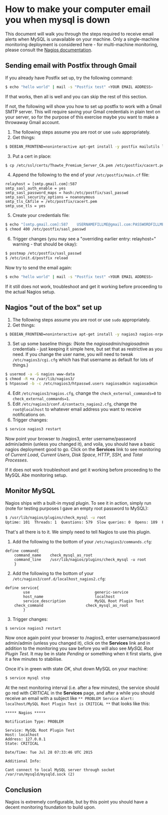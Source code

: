 # How to make your computer email you when mysql is down
This document will walk you through the steps required to receive email alerts when MySQL is unavailable on your machine. Only a single-machine monitoring deployment is considered here - for multi-machine monitoring, please consult the [Nagios documentation](https://www.nagios.org/documentation).

## Sending email with Postfix through Gmail
If you already have Postfix set up, try the following command:
```sh
$ echo "hello world" | mail -s "Postfix test" <YOUR EMAIL ADDRESS>
```

If that works, then all is well and you can skip the rest of this section.

If not, the following will show you how to set up postfix to work with a Gmail SMTP server. This will require saving your Gmail credentials in plain text on your server, so for the purpose of this exercise maybe you want to make a throwaway Gmail account.

1. The following steps assume you are root or use `sudo` appropriately.
2. Get things:
```sh
$ DEBIAN_FRONTEND=noninteractive apt-get install -y postfix mailutils libsasl2-2 ca-certificates libsasl2-modules
```
3. Put a cert in place:
```sh
$ cp /etc/ssl/certs/Thawte_Premium_Server_CA.pem /etc/postfix/cacert.pem
```
4. Append the following to the end of your `/etc/postfix/main.cf` file:
```
relayhost = [smtp.gmail.com]:587
smtp_sasl_auth_enable = yes
smtp_sasl_password_maps = hash:/etc/postfix/sasl_passwd
smtp_sasl_security_options = noanonymous
smtp_tls_CAfile = /etc/postfix/cacert.pem
smtp_use_tls = yes
```
5. Create your credentials file:
```sh
$ echo "[smtp.gmail.com]:587    USERNAMEFILLME@gmail.com:PASSWORDFILLME" > /etc/postfix/sasl_passwd
$ chmod 400 /etc/postfix/sasl_passwd
```
6. Trigger changes (you may see a "overriding earlier entry: relayhost=" warning - that should be okay):
```sh
$ postmap /etc/postfix/sasl_passwd
$ /etc/init.d/postfix reload
```

Now try to send the email again:
```sh
$ echo "hello world" | mail -s "Postfix test" <YOUR EMAIL ADDRESS>
```
If it still does not work, troubleshoot and get it working before proceeding to the actual Nagios setup.

## Nagios "out of the box" set up
1. The following steps assume you are root or use `sudo` appropriately.
2. Get things:
```sh
$ DEBIAN_FRONTEND=noninteractive apt-get install -y nagios3 nagios-nrpe-plugin
```
3. Set up some baseline things: (Note the *nagiosadmin/nagiosadmin* credentials - just keeping it simple here, but set that as restrictive as you need. If you change the user name, you will need to tweak `/etc/nagios3/cgi.cfg` which has that username as default for lots of things.)
```sh
$ usermod -a -G nagios www-data
$ chmod -R +x /var/lib/nagios3/
$ htpasswd -b -c /etc/nagios3/htpasswd.users nagiosadmin nagiosadmin
```
4. Edit `/etc/nagios3/nagios.cfg`, change the `check_external_commands=0` to `check_external_commands=1`.
5. Edit `/etc/nagios3/conf.d/contacts_nagios2.cfg`, change the `root@localhost` to whatever email address you want to receive notifications on.
6. Trigger changes:
```sh
$ service nagios3 restart
```

Now point your browser to <your ip address>/nagios3, enter username/password admin/admin (unless you changed it), and voila, you should have a basic nagios deployment good to go. Click on the **Services** link to see monitoring of *Current Load*, *Current Users*, *Disk Space*, *HTTP*, *SSH*, and *Total Processes*.

If it does not work troubleshoot and get it working before proceeding to the MySQL Abe monitoring setup.

## Monitor MySQL
Nagios ships with a built-in mysql plugin. To see it in action, simply run (note for testing purposes I gave an empty root password to MySQL):
```sh
$ /usr/lib/nagios/plugins/check_mysql -u root
Uptime: 101  Threads: 1  Questions: 579  Slow queries: 0  Opens: 189  Flush tables: 1  Open tables: 41  Queries per second avg: 5.732|Connections=44c;;; Open_files=48;;; Open_tables=41;;; Qcache_free_memory=16759696;;; Qcache_hits=0c;;; Qcache_inserts=0c;;; Qcache_lowmem_prunes=0c;;; Qcache_not_cached=82c;;; Qcache_queries_in_cache=0;;; Queries=580c;;; Questions=575c;;; Table_locks_waited=0c;;; Threads_connected=1;;; Threads_running=1;;; Uptime=101c;;;
```

That's all there is to it. We simply need to tell Nagios to use this plugin.
1. Add the following to the bottom of your `/etc/nagios3/commands.cfg`:
```
define command{
	command_name	check_mysql_as_root
	command_line	/usr/lib/nagios/plugins/check_mysql -u root
	}
```
2. Add the following to the bottom of your `/etc/nagios3/conf.d/localhost_nagios2.cfg`:
```
define service{
        use                             generic-service
        host_name                       localhost
        service_description             MySQL Root Plugin Test
	check_command                   check_mysql_as_root
        }
```
3. Trigger changes:
```sh
$ service nagios3 restart
```

Now once again point your browser to <your ip address>/nagios3, enter username/password admin/admin (unless you changed it), click on the **Services** link and in addition to the monitoring you saw before you will also see *MySQL Root Plugin Test*. It may be in state *Pending* or something when it first starts, give it a few minutes to stabilise.

Once it's in green with state *OK*, shut down MySQL on your machine:
```sh
$ service mysql stop
```
At the next monitoring interval (i.e. after a few minutes), the service should go red with *CRITICAL* in the **Services** page, and after a while you should receive an email with a subject like `** PROBLEM Service Alert: localhost/MySQL Root Plugin Test is CRITICAL **` that looks like this:
```
***** Nagios *****

Notification Type: PROBLEM

Service: MySQL Root Plugin Test
Host: localhost
Address: 127.0.0.1
State: CRITICAL

Date/Time: Tue Jul 28 07:33:46 UTC 2015

Additional Info:

Cant connect to local MySQL server through socket /var/run/mysqld/mysqld.sock (2)
```

## Conclusion
Nagios is extremely configurable, but by this point you should have a decent monitoring foundation to build upon.
